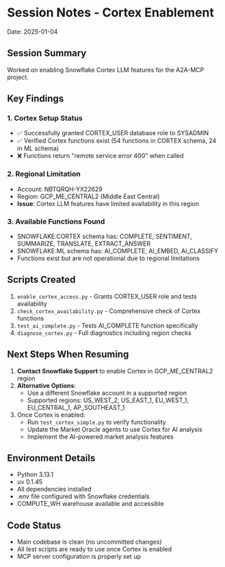 # Session Notes - Cortex Enablement
Date: 2025-01-04

## Session Summary
Worked on enabling Snowflake Cortex LLM features for the A2A-MCP project.

## Key Findings

### 1. Cortex Setup Status
- ✅ Successfully granted CORTEX_USER database role to SYSADMIN
- ✅ Verified Cortex functions exist (54 functions in CORTEX schema, 24 in ML schema)
- ❌ Functions return "remote service error 400" when called

### 2. Regional Limitation
- Account: NBTQRQH-YX22629
- Region: GCP_ME_CENTRAL2 (Middle East Central)
- **Issue**: Cortex LLM features have limited availability in this region

### 3. Available Functions Found
- SNOWFLAKE.CORTEX schema has: COMPLETE, SENTIMENT, SUMMARIZE, TRANSLATE, EXTRACT_ANSWER
- SNOWFLAKE.ML schema has: AI_COMPLETE, AI_EMBED, AI_CLASSIFY
- Functions exist but are not operational due to regional limitations

## Scripts Created
1. `enable_cortex_access.py` - Grants CORTEX_USER role and tests availability
2. `check_cortex_availability.py` - Comprehensive check of Cortex functions
3. `test_ai_complete.py` - Tests AI_COMPLETE function specifically
4. `diagnose_cortex.py` - Full diagnostics including region checks

## Next Steps When Resuming
1. **Contact Snowflake Support** to enable Cortex in GCP_ME_CENTRAL2 region
2. **Alternative Options**:
   - Use a different Snowflake account in a supported region
   - Supported regions: US_WEST_2, US_EAST_1, EU_WEST_1, EU_CENTRAL_1, AP_SOUTHEAST_1
3. Once Cortex is enabled:
   - Run `test_cortex_simple.py` to verify functionality
   - Update the Market Oracle agents to use Cortex for AI analysis
   - Implement the AI-powered market analysis features

## Environment Details
- Python 3.13.1
- uv 0.1.45
- All dependencies installed
- .env file configured with Snowflake credentials
- COMPUTE_WH warehouse available and accessible

## Code Status
- Main codebase is clean (no uncommitted changes)
- All test scripts are ready to use once Cortex is enabled
- MCP server configuration is properly set up